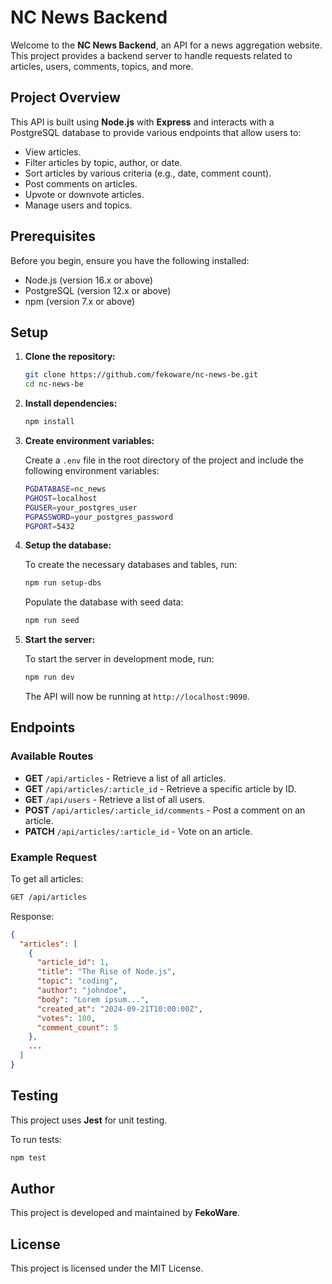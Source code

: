 # NC News Backend

Welcome to the **NC News Backend**, an API for a news aggregation website. This project provides a backend server to handle requests related to articles, users, comments, topics, and more.

## Project Overview

This API is built using **Node.js** with **Express** and interacts with a PostgreSQL database to provide various endpoints that allow users to:

- View articles.
- Filter articles by topic, author, or date.
- Sort articles by various criteria (e.g., date, comment count).
- Post comments on articles.
- Upvote or downvote articles.
- Manage users and topics.

## Prerequisites

Before you begin, ensure you have the following installed:

- Node.js (version 16.x or above)
- PostgreSQL (version 12.x or above)
- npm (version 7.x or above)

## Setup

1. **Clone the repository:**

   ```bash
   git clone https://github.com/fekoware/nc-news-be.git
   cd nc-news-be
   ```

2. **Install dependencies:**

   ```bash
   npm install
   ```

3. **Create environment variables:**

   Create a `.env` file in the root directory of the project and include the following environment variables:

   ```bash
   PGDATABASE=nc_news
   PGHOST=localhost
   PGUSER=your_postgres_user
   PGPASSWORD=your_postgres_password
   PGPORT=5432
   ```

4. **Setup the database:**

   To create the necessary databases and tables, run:

   ```bash
   npm run setup-dbs
   ```

   Populate the database with seed data:

   ```bash
   npm run seed
   ```

5. **Start the server:**

   To start the server in development mode, run:

   ```bash
   npm run dev
   ```

   The API will now be running at `http://localhost:9090`.

## Endpoints

### Available Routes

- **GET** `/api/articles` - Retrieve a list of all articles.
- **GET** `/api/articles/:article_id` - Retrieve a specific article by ID.
- **GET** `/api/users` - Retrieve a list of all users.
- **POST** `/api/articles/:article_id/comments` - Post a comment on an article.
- **PATCH** `/api/articles/:article_id` - Vote on an article.

### Example Request

To get all articles:

```bash
GET /api/articles
```

Response:

```json
{
  "articles": [
    {
      "article_id": 1,
      "title": "The Rise of Node.js",
      "topic": "coding",
      "author": "johndoe",
      "body": "Lorem ipsum...",
      "created_at": "2024-09-21T10:00:00Z",
      "votes": 100,
      "comment_count": 5
    },
    ...
  ]
}
```

## Testing

This project uses **Jest** for unit testing.

To run tests:

```bash
npm test
```

## Author

This project is developed and maintained by **FekoWare**.

## License

This project is licensed under the MIT License.
